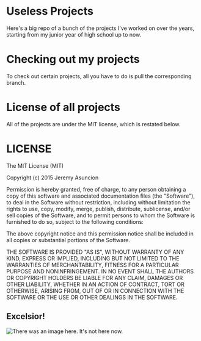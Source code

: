 # Useless Projects
Here's a big repo of a bunch of the projects I've worked on over the years, starting from my junior year of high school up to now.

# Checking out my projects
To check out certain projects, all you have to do is pull the corresponding branch.

# License of all projects
All of the projects are under the MIT license, which is restated below.

# LICENSE

The MIT License (MIT)

Copyright (c) 2015 Jeremy Asuncion

Permission is hereby granted, free of charge, to any person obtaining a copy of this software and associated documentation files (the "Software"), to deal in the Software without restriction, including without limitation the rights to use, copy, modify, merge, publish, distribute, sublicense, and/or sell copies of the Software, and to permit persons to whom the Software is furnished to do so, subject to the following conditions:

The above copyright notice and this permission notice shall be included in all copies or substantial portions of the Software.

THE SOFTWARE IS PROVIDED "AS IS", WITHOUT WARRANTY OF ANY KIND, EXPRESS OR IMPLIED, INCLUDING BUT NOT LIMITED TO THE WARRANTIES OF MERCHANTABILITY, FITNESS FOR A PARTICULAR PURPOSE AND NONINFRINGEMENT. IN NO EVENT SHALL THE AUTHORS OR COPYRIGHT HOLDERS BE LIABLE FOR ANY CLAIM, DAMAGES OR OTHER LIABILITY, WHETHER IN AN ACTION OF CONTRACT, TORT OR OTHERWISE, ARISING FROM, OUT OF OR IN CONNECTION WITH THE SOFTWARE OR THE USE OR OTHER DEALINGS IN THE SOFTWARE.

## Excelsior!
![There was an image here. It's not here now.](http://goo.gl/74J7Qc)